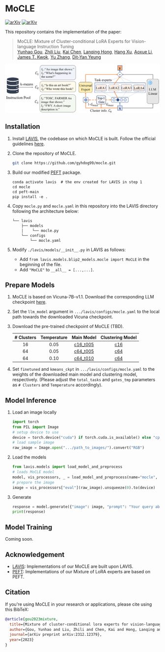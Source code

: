 # MoCLE
[![arXiv](https://img.shields.io/badge/arXiv-2312.12379-b31b1b.svg?style=plastic)](https://arxiv.org/abs/2312.12379) [![arXiv](https://img.shields.io/badge/Web-MoCLE-blue.svg?style=plastic)](https://kaichen1998.github.io/projects/mocle/)

This repository contains the implementation of the paper:

> MoCLE: Mixture of Cluster-conditional LoRA Experts for Vision-language Instruction Tuning <br>
> [Yunhao Gou](https://gyhdog.github.io/), [Zhili Liu](https://scholar.google.com/citations?user=FdR09jsAAAAJ&hl=zh-CN), [Kai Chen](https://kaichen1998.github.io/), [Lanqing Hong](https://scholar.google.com/citations?hl=zh-CN&user=2p7x6OUAAAAJ&view_op=list_works&sortby=pubdate), [Hang Xu](https://xuhangcn.github.io/), [Aoxue Li](https://dblp.org/pid/152/6095.html), [James T. Kwok](https://www.cse.ust.hk/~jamesk/), [Yu Zhang](https://yuzhanghk.github.io/), [Dit-Yan Yeung](https://sites.google.com/view/dyyeung/home) <br>

<!-- ![img](./images/overview.png) -->
<img src="./images/overview.png" alt="drawing" width="800"/>

## Installation


1. Install [LAVIS](https://github.com/salesforce/LAVIS), the codebase on which MoCLE is built. Follow the official guidelines [here](https://github.com/salesforce/LAVIS?tab=readme-ov-file#installation).

2. Clone the repository of MoCLE.

   ```bash
   git clone https://github.com/gyhdog99/mocle.git
   ```

3. Build our modified [PEFT](https://github.com/huggingface/peft) package.
    ```Shell
    conda activate lavis  # the env created for LAVIS in step 1
    cd mocle
    cd peft-main
    pip install -e .
    ```

4. Copy ```mocle.py``` and ```mocle.yaml``` in this repository into the LAVIS directory following the architecture below:

    ```
    └── lavis
        ├── models
        │    └── mocle.py
        └── configs   
            └── mocle.yaml
    ```

5. Modify ```./lavis/models/__init__.py``` in LAVIS as follows:
   - Add  ```from lavis.models.blip2_models.mocle import MoCLE``` in the beginning of the file.
   - Add ```"MoCLE"``` to ```__all__ = [...,...]```.

## Prepare Models
1. MoCLE is based on Vicuna-7B-v1.1. Download the corresponding LLM checkpoint [here](https://huggingface.co/lmsys/vicuna-7b-v1.1).
2. Set the ```llm_model``` argument in ```.../lavis/configs/mocle.yaml``` to the local path towards the downloaded Vicuna checkpoint.
3. Download the pre-trained checkpoint of MoCLE (TBD).

    | # Clusters | Temperature | Main Model | Clustering Model |
    |:--:|:----:|:-----:|:-----:|
    | 16 | 0.05 | [c16_t005]() | [c16]() |
    | 64 | 0.05 | [c64_t005]() | [c64]() |
    | 64 | 0.10 | [c64_t010]() | [c64]() |
4. Set ```finetuned``` and ```kmeans_ckpt``` in ```.../lavis/configs/mocle.yaml``` to the weights of the downloaded main model and clustering model, respectively. 
(Please adjust the ```total_tasks``` and ```gates_tmp``` parameters as ```# Clusters``` and ```Temperature``` accordingly). 

## Model Inference 

1. Load an image locally

    ```python
    import torch
    from PIL import Image
    # setup device to use
    device = torch.device("cuda") if torch.cuda.is_available() else "cpu"
    # load sample image
    raw_image = Image.open(".../path_to_images/").convert("RGB")
    ```

2. Load the models 

    ```python
    from lavis.models import load_model_and_preprocess
    # loads MoCLE model
    model, vis_processors, _ = load_model_and_preprocess(name="mocle", model_type="mocle", is_eval=True, device=device)
    # prepare the image
    image = vis_processors["eval"](raw_image).unsqueeze(0).to(device)
    ```

3. Generate

    ```python
    response = model.generate({"image": image, "prompt": "Your query about this image"})
    print(response)
    ```

## Model Training
Coming soon.

## Acknowledgement
+ [LAVIS](https://github.com/salesforce/LAVIS): Implementations of our MoCLE are built upon LAVIS.
+ [PEFT](https://github.com/huggingface/peft): Implementations of our Mixture of LoRA experts are based on PEFT.

## Citation

If you're using MoCLE in your research or applications, please cite using this BibTeX:

```bibtex
@article{gou2023mixture,
  title={Mixture of cluster-conditional lora experts for vision-language instruction tuning},
  author={Gou, Yunhao and Liu, Zhili and Chen, Kai and Hong, Lanqing and Xu, Hang and Li, Aoxue and Yeung, Dit-Yan and Kwok, James T and Zhang, Yu},
  journal={arXiv preprint arXiv:2312.12379},
  year={2023}
}
```
